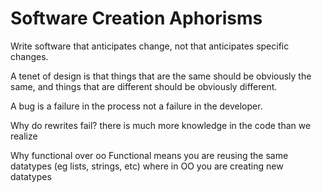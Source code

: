 # Software Creation Aphorisms

Write software that anticipates change, not that anticipates specific changes.

A tenet of design is that things that are the same should be obviously the same, and things that are different should be obviously different.

A bug is a failure in the process not a failure in the developer.

Why do rewrites fail? there is much more knowledge in the code than we realize

Why functional over oo
Functional means you are reusing the same datatypes (eg lists, strings, etc)
where in OO you are creating new datatypes
